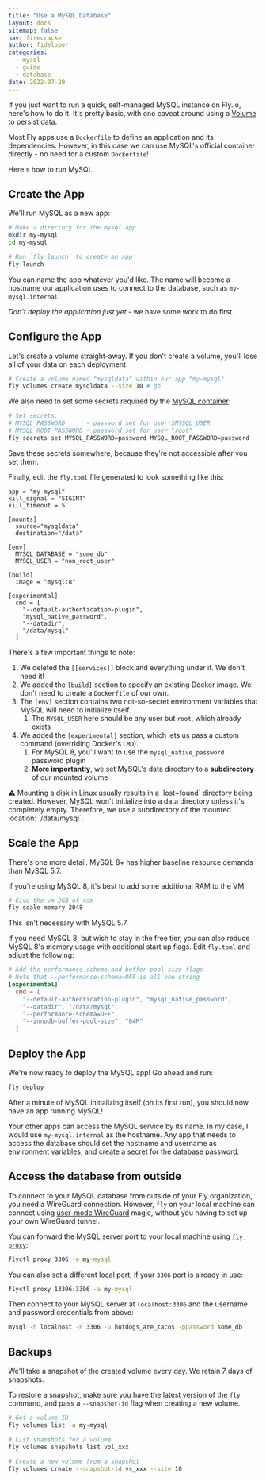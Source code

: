 ```yaml
---
title: "Use a MySQL Database"
layout: docs
sitemap: false
nav: firecracker
author: fideloper
categories:
  - mysql
  - guide
  - database
date: 2022-07-29
---
```


If you just want to run a quick, self-managed MySQL instance on Fly.io, here's how to do it. It's pretty basic, with one caveat around using a [Volume](/docs/reference/volumes/) to persist data.

Most Fly apps use a `Dockerfile` to define an application and its dependencies. However, in this case we can use MySQL's official container directly - no need for a custom `Dockerfile`!

Here's how to run MySQL.

## Create the App

We'll run MySQL as a new app:

```bash
# Make a directory for the mysql app
mkdir my-mysql
cd my-mysql

# Run `fly launch` to create an app
fly launch
```

You can name the app whatever you'd like. The name will become a hostname our application uses to connect to the database, such as `my-mysql.internal`.

*Don't deploy the application just yet* - we have some work to do first.

## Configure the App

Let's create a volume straight-away. If you don't create a volume, you'll lose all of your data on each deployment.

```bash
# Create a volume named "mysqldata" within our app "my-mysql"
fly volumes create mysqldata --size 10 # gb
```

We also need to set some secrets required by the [MySQL container](https://hub.docker.com/_/mysql):

```bash
# Set secrets:
# MYSQL_PASSWORD      - password set for user $MYSQL_USER
# MYSQL_ROOT_PASSWORD - password set for user "root"
fly secrets set MYSQL_PASSWORD=password MYSQL_ROOT_PASSWORD=password
```

Save these secrets somewhere, because they're not accessible after you set them.

Finally, edit the `fly.toml` file generated to look something like this:

```
app = "my-mysql"
kill_signal = "SIGINT"
kill_timeout = 5

[mounts]
  source="mysqldata"
  destination="/data"

[env]
  MYSQL_DATABASE = "some_db"
  MYSQL_USER = "non_root_user"

[build]
  image = "mysql:8"

[experimental]
  cmd = [
    "--default-authentication-plugin", 
    "mysql_native_password", 
    "--datadir", 
    "/data/mysql"
  ]
```

There's a few important things to note:

1. We deleted the `[[services]]` block and everything under it. We don't need it!
1. We added the `[build]` section to specify an existing Docker image. We don't need to create a `Dockerfile` of our own.
1. The `[env]` section contains two not-so-secret environment variables that MySQL will need to initialize itself.
    1. The `MYSQL_USER` here should be any user but `root`, which already exists
1. We added the `[experimental]` section, which lets us pass a custom command (overriding Docker's `CMD`).
    1. For MySQL 8, you'll want to use the `mysql_native_password` password plugin
    1. **More importantly**, we set MySQL's data directory to a **subdirectory** of our mounted volume

<div class="callout">⚠️ Mounting a disk in Linux usually results in a `lost+found` directory being created. However, MySQL won't initialize into a data directory unless it's completely empty. Therefore, we use a subdirectory of the mounted location: `/data/mysql`.</div>


## Scale the App

There's one more detail. MySQL 8+ has higher baseline resource demands than MySQL 5.7.

If you're using MySQL 8, it's best to add some additional RAM to the VM:

```bash
# Give the vm 2GB of ram
fly scale memory 2048
```

This isn't necessary with MySQL 5.7.

If you need MySQL 8, but wish to stay in the free tier, you can also reduce MySQL 8's memory usage with additional start up flags. Edit `fly.toml` and adjust the following:

```toml
# Add the performance schema and buffer pool size flags
# Note that --performance-schema=OFF is all one string
[experimental]
  cmd = [
    "--default-authentication-plugin", "mysql_native_password",
    "--datadir", "/data/mysql",
    "--performance-schema=OFF",
    "--innodb-buffer-pool-size", "64M"
  ]
```

## Deploy the App

We're now ready to deploy the MySQL app! Go ahead and run:

```bash
fly deploy
```

After a minute of MySQL initializing itself (on its first run), you should now have an app running MySQL! 

Your other apps can access the MySQL service by its name. In my case, I would use `my-mysql.internal` as the hostname. Any app that needs to access the database should set the hostname and username as environment variables, and create a secret for the database password.

## Access the database from outside

To connect to your MySQL database from outside of your Fly organization, you need a WireGuard connection. However, `fly` on your local machine can connect using [user-mode WireGuard](/blog/our-user-mode-wireguard-year/) magic, without you having to set up your own WireGuard tunnel.

You can forward the MySQL server port to your local machine using [`fly proxy`](/docs/flyctl/proxy/):

```cmd
flyctl proxy 3306 -a my-mysql
```

You can also set a different local port, if your `3306` port is already in use:

```cmd
flyctl proxy 13306:3306 -a my-mysql
```

Then connect to your MySQL server at `localhost:3306` and the username and password credentials from above:

```cmd
mysql -h localhost -P 3306 -u hotdogs_are_tacos -ppassword some_db
```

## Backups

We'll take a snapshot of the created volume every day. We retain 7 days of snapshots.

To restore a snapshot, make sure you have the latest version of the `fly` command, and pass a `--snapshot-id` flag when creating a new volume.

```bash
# Get a volume ID
fly volumes list -a my-mysql

# List snapshots for a volume
fly volumes snapshots list vol_xxx

# Create a new volume from a snapshot
fly volumes create --snapshot-id vs_xxx --size 10
```
